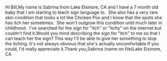 Hi Bill,My name is Sabrina from Lake Elsinore, CA and I have a 7 month old 
			baby that I am starting to teach sign language to.  She also has a 
			very rare skin condition that looks a lot like Chicken Pox and I 
			know that the spots she has itch her sometimes.  She won't outgrow 
			this condition until much later in childhood.  I've searched for the 
			sign for "itch" or "itchy" on the internet but couldn't find it.Would you mind describing the sign for "itch" to me so that I can 
			teach her the sign? This way I'll be able to give her something to 
			stop the itching. It's not always obvious that she's actually 
			uncomfortable.If you could, I'd really appreciate it.Thank you,Sabrina (name on file)Lake Elsinore, CA